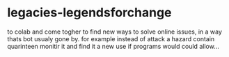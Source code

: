 # legacies-legendsforchange
to colab and come togher to find new ways to solve online issues, in a way thats bot usualy gone by. for example instead of attack a hazard contain quarinteen monitir it and find it a new use if programs would could allow...
